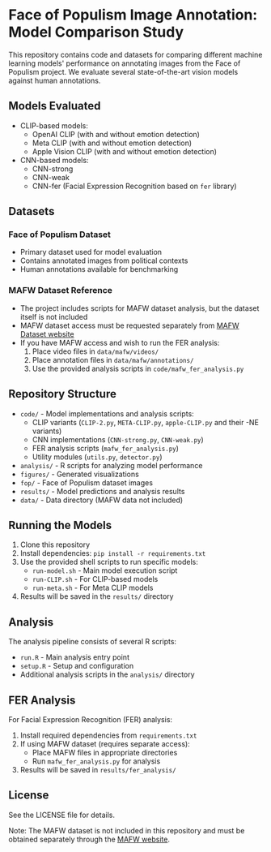 # Face of Populism Image Annotation: Model Comparison Study

This repository contains code and datasets for comparing different machine learning models' performance on annotating images from the Face of Populism project. We evaluate several state-of-the-art vision models against human annotations.

## Models Evaluated

- CLIP-based models:
  - OpenAI CLIP (with and without emotion detection)
  - Meta CLIP (with and without emotion detection)
  - Apple Vision CLIP (with and without emotion detection)
- CNN-based models:
  - CNN-strong
  - CNN-weak
  - CNN-fer (Facial Expression Recognition based on `fer` library)

## Datasets

### Face of Populism Dataset
- Primary dataset used for model evaluation
- Contains annotated images from political contexts
- Human annotations available for benchmarking

### MAFW Dataset Reference
- The project includes scripts for MAFW dataset analysis, but the dataset itself is not included
- MAFW dataset access must be requested separately from [MAFW Dataset website](https://mafw-database.github.io/MAFW/)
- If you have MAFW access and wish to run the FER analysis:
  1. Place video files in `data/mafw/videos/`
  2. Place annotation files in `data/mafw/annotations/`
  3. Use the provided analysis scripts in `code/mafw_fer_analysis.py`

## Repository Structure

- `code/` - Model implementations and analysis scripts:
  - CLIP variants (`CLIP-2.py`, `META-CLIP.py`, `apple-CLIP.py` and their -NE variants)
  - CNN implementations (`CNN-strong.py`, `CNN-weak.py`)
  - FER analysis scripts (`mafw_fer_analysis.py`)
  - Utility modules (`utils.py`, `detector.py`)
- `analysis/` - R scripts for analyzing model performance
- `figures/` - Generated visualizations
- `fop/` - Face of Populism dataset images
- `results/` - Model predictions and analysis results
- `data/` - Data directory (MAFW data not included)

## Running the Models

1. Clone this repository
2. Install dependencies: `pip install -r requirements.txt`
3. Use the provided shell scripts to run specific models:
   - `run-model.sh` - Main model execution script
   - `run-CLIP.sh` - For CLIP-based models
   - `run-meta.sh` - For Meta CLIP models
4. Results will be saved in the `results/` directory

## Analysis

The analysis pipeline consists of several R scripts:
- `run.R` - Main analysis entry point
- `setup.R` - Setup and configuration
- Additional analysis scripts in the `analysis/` directory

## FER Analysis

For Facial Expression Recognition (FER) analysis:
1. Install required dependencies from `requirements.txt`
2. If using MAFW dataset (requires separate access):
   - Place MAFW files in appropriate directories
   - Run `mafw_fer_analysis.py` for analysis
3. Results will be saved in `results/fer_analysis/`

## License

See the LICENSE file for details.

Note: The MAFW dataset is not included in this repository and must be obtained separately through the [MAFW website](https://mafw-database.github.io/MAFW/).
